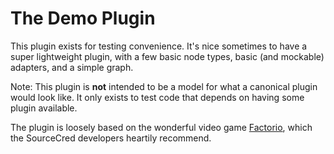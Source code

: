 # The Demo Plugin

This plugin exists for testing convenience. It's nice sometimes to have a super
lightweight plugin, with a few basic node types, basic (and mockable) adapters,
and a simple graph.

Note: This plugin is **not** intended to be a model for what a canonical plugin
would look like. It only exists to test code that depends on having some plugin
available.

The plugin is loosely based on the wonderful video game [Factorio], which the
SourceCred developers heartily recommend.

[Factorio]: https://www.factorio.com/
